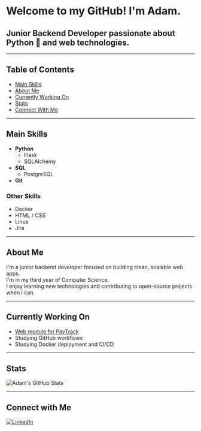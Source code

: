 # Welcome to my GitHub! I'm Adam.

## Junior Backend Developer passionate about Python 🐍 and web technologies.

---

## Table of Contents
- [Main Skills](#main-skills)
- [About Me](#about-me)
- [Currently Working On](#currently-working-on)
- [Stats](#stats)
- [Connect With Me](#connect-with-me)

---

## Main Skills
- **Python**
  - Flask
  - SQLAlchemy
- **SQL**
  - PostgreSQL
- **Git**

### Other Skills
- Docker
- HTML / CSS
- Linux
- Jira

---

## About Me
I'm a junior backend developer focused on building clean, scalable web apps.  
I'm in my third year of Computer Science. <br>
I enjoy learning new technologies and contributing to open-source projects when I can.

---

## Currently Working On
- [Web module for PayTrack](https://github.com/Vronst/PayTrack)
- Studying GitHub workflows
- Studying Docker deployment and CI/CD

---

## Stats

![Adam's GitHub Stats](https://github-readme-stats.vercel.app/api?username=Vronst&show_icons=true&theme=tokyonight)

---
## Connect with Me

[![LinkedIn](https://img.shields.io/badge/LinkedIn-%230077B5.svg?style=for-the-badge&logo=linkedin&logoColor=white)](https://www.linkedin.com/in/adam-sarga-613863272/)
<!--
**Vronst/Vronst** is a ✨ _special_ ✨ repository because its `README.md` (this file) appears on your GitHub profile.

Here are some ideas to get you started:

- 🔭 I’m currently working on ...
- 🌱 I’m currently learning ...
- 👯 I’m looking to collaborate on ...
- 🤔 I’m looking for help with ...
- 💬 Ask me about ...
- 📫 How to reach me: ...
- 😄 Pronouns: ...
- ⚡ Fun fact: ...
-->
